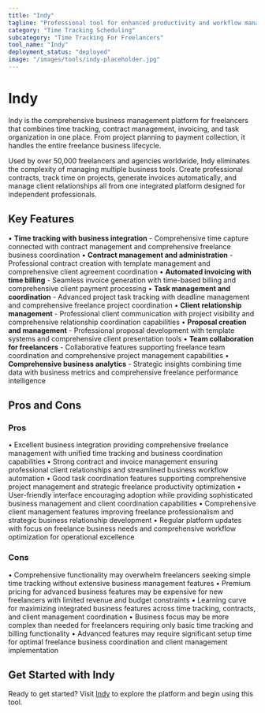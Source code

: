 ```yaml
---
title: "Indy"
tagline: "Professional tool for enhanced productivity and workflow management"
category: "Time Tracking Scheduling"
subcategory: "Time Tracking For Freelancers"
tool_name: "Indy"
deployment_status: "deployed"
image: "/images/tools/indy-placeholder.jpg"
---
```


# Indy

Indy is the comprehensive business management platform for freelancers that combines time tracking, contract management, invoicing, and task organization in one place. From project planning to payment collection, it handles the entire freelance business lifecycle.

Used by over 50,000 freelancers and agencies worldwide, Indy eliminates the complexity of managing multiple business tools. Create professional contracts, track time on projects, generate invoices automatically, and manage client relationships all from one integrated platform designed for independent professionals.

## Key Features

• **Time tracking with business integration** - Comprehensive time capture connected with contract management and comprehensive freelance business coordination
• **Contract management and administration** - Professional contract creation with template management and comprehensive client agreement coordination
• **Automated invoicing with time billing** - Seamless invoice generation with time-based billing and comprehensive client payment processing
• **Task management and coordination** - Advanced project task tracking with deadline management and comprehensive freelance project coordination
• **Client relationship management** - Professional client communication with project visibility and comprehensive relationship coordination capabilities
• **Proposal creation and management** - Professional proposal development with template systems and comprehensive client presentation tools
• **Team collaboration for freelancers** - Collaborative features supporting freelance team coordination and comprehensive project management capabilities
• **Comprehensive business analytics** - Strategic insights combining time data with business metrics and comprehensive freelance performance intelligence

## Pros and Cons

### Pros
• Excellent business integration providing comprehensive freelance management with unified time tracking and business coordination capabilities
• Strong contract and invoice management ensuring professional client relationships and streamlined business workflow automation
• Good task coordination features supporting comprehensive project management and strategic freelance productivity optimization
• User-friendly interface encouraging adoption while providing sophisticated business management and client coordination capabilities
• Comprehensive client management features improving freelance professionalism and strategic business relationship development
• Regular platform updates with focus on freelance business needs and comprehensive workflow optimization for operational excellence

### Cons
• Comprehensive functionality may overwhelm freelancers seeking simple time tracking without extensive business management features
• Premium pricing for advanced business features may be expensive for new freelancers with limited revenue and budget constraints
• Learning curve for maximizing integrated business features across time tracking, contracts, and client management coordination
• Business focus may be more complex than needed for freelancers requiring only basic time tracking and billing functionality
• Advanced features may require significant setup time for optimal freelance business coordination and client management implementation
## Get Started with Indy

Ready to get started? Visit [Indy](https://indy.com) to explore the platform and begin using this tool.
